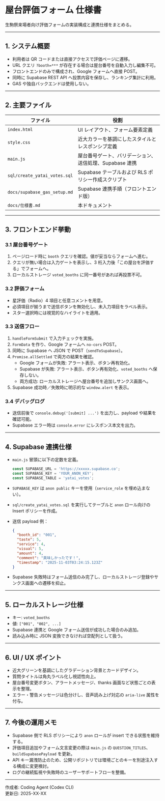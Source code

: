 # 屋台評価フォーム 仕様書

生駒祭来場者向け評価フォームの実装構成と連携仕様をまとめる。

---

## 1. システム概要

- 利用者は QR コードまたは直接アクセスで評価ページに遷移。
- URL クエリ `?booth=***` が存在する場合は屋台番号を自動入力し編集不可。
- フロントエンドのみで構成され、Google フォームへ直接 POST。
- 同時に Supabase REST API へ投票内容を保存し、ランキング集計に利用。
- GAS や独自バックエンドは使用しない。

---

## 2. 主要ファイル

| ファイル | 役割 |
|----------|------|
| `index.html` | UI レイアウト、フォーム要素定義 |
| `style.css` | 近大カラーを基調にしたスタイルとレスポンシブ定義 |
| `main.js` | 屋台番号ゲート、バリデーション、送信処理、Supabase 連携 |
| `sql/create_yatai_votes.sql` | Supabase テーブルおよび RLS ポリシー作成スクリプト |
| `docs/supabase_gas_setup.md` | Supabase 連携手順（フロントエンド版） |
| `docs/仕様書.md` | 本ドキュメント |

---

## 3. フロントエンド挙動

### 3.1 屋台番号ゲート

1. ページロード時に `booth` クエリを確認。値が妥当ならフォームへ進む。
2. クエリが無い場合は入力ゲートを表示し、3 桁入力後「この屋台を評価する」でフォームへ。
3. ローカルストレージ `voted_booths` に同一番号があれば再投票不可。

### 3.2 評価フォーム

- 星評価（Radio）4 項目と任意コメントを用意。
- 必須項目が揃うまで送信ボタンを無効化し、未入力項目をラベル表示。
- スター選択時には視覚的なハイライトを適用。

### 3.3 送信フロー

1. `handleFormSubmit` で入力チェックを実施。
2. `FormData` を作り、Google フォームへ `no-cors` POST。
3. 同時に Supabase へ JSON で POST（`sendToSupabase`）。
4. `Promise.allSettled` で両方の結果を確認。
   - Google フォームが失敗: アラート表示、ボタン再有効化。
   - Supabase が失敗: アラート表示、ボタン再有効化、`voted_booths` へ保存しない。
   - 両方成功: ローカルストレージへ屋台番号を追加しサンクス画面へ。
5. Supabase 成功時／失敗時に明示的な `window.alert` を表示。

### 3.4 デバッグログ

- 送信前後で `console.debug('[submit] ...')` を出力し、payload や結果を確認可能。
- Supabase エラー時は `console.error` にレスポンス本文を出力。

---

## 4. Supabase 連携仕様

- `main.js` 冒頭に以下の定数を定義。

  ```javascript
  const SUPABASE_URL = 'https://xxxxx.supabase.co';
  const SUPABASE_KEY = 'YOUR_ANON_KEY';
  const SUPABASE_TABLE = 'yatai_votes';
  ```

- `SUPABASE_KEY` は `anon public` キーを使用（`service_role` を埋め込まない）。
- `sql/create_yatai_votes.sql` を実行してテーブルと `anon` ロール向けの Insert ポリシーを作成。
- 送信 payload 例：

  ```json
  {
    "booth_id": "001",
    "taste": 5,
    "service": 4,
    "visual": 5,
    "amount": 4,
    "comment": "美味しかったです！",
    "timestamp": "2025-11-03T03:24:15.123Z"
  }
  ```

- Supabase 失敗時はフォーム送信のみ完了し、ローカルストレージ登録やサンクス画面への遷移を抑止。

---

## 5. ローカルストレージ仕様

- キー: `voted_booths`
- 値: `["001", "002", ...]`
- Supabase 連携と Google フォーム送信が成功した場合のみ追加。
- 読み込み時に JSON 変換できなければ空配列として扱う。

---

## 6. UI / UX ポイント

- 近大グリーンを基調にしたグラデーション背景とカードデザイン。
- 質問タイトルは角丸ラベル化し視認性向上。
- 屋台番号変更ボタン、アラートメッセージ、thanks 画面など状態ごとの表示を整理。
- エラー・警告メッセージは色分けし、音声読み上げ対応の `aria-live` 属性を付与。

---

## 7. 今後の運用メモ

- Supabase 側で RLS ポリシーにより `anon` ロールが insert できる状態を維持する。
- 評価項目追加やフォーム文言変更の際は `main.js` の `QUESTION_TITLES`、`buildSupabasePayload` を更新。
- API キー漏洩防止のため、公開リポジトリでは環境ごとのキーを別途注入する構成に変更検討。
- ログの継続監視や失敗時のユーザーサポートフローを整備。

---

作成者: Coding Agent (Codex CLI)  
更新日: 2025-XX-XX
